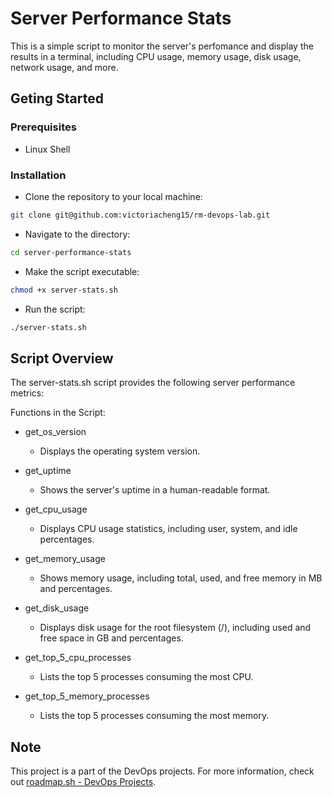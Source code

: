 # Server Performance Stats

This is a simple script to monitor the server's perfomance and display the results in a terminal, including CPU usage, memory usage, disk usage, network usage, and more.

## Geting Started

### Prerequisites
- Linux Shell

### Installation
- Clone the repository to your local machine:

```bash
git clone git@github.com:victoriacheng15/rm-devops-lab.git
```
- Navigate to the directory:

```bash
cd server-performance-stats
```
- Make the script executable:

```bash
chmod +x server-stats.sh
```
- Run the script:

```bash
./server-stats.sh
```

## Script Overview

The server-stats.sh script provides the following server performance metrics:

Functions in the Script: 
- get_os_version
  - Displays the operating system version.

- get_uptime
  - Shows the server's uptime in a human-readable format.

- get_cpu_usage
  - Displays CPU usage statistics, including user, system, and idle percentages.

- get_memory_usage
  - Shows memory usage, including total, used, and free memory in MB and percentages.

- get_disk_usage
  - Displays disk usage for the root filesystem (/), including used and free space in GB and percentages.

- get_top_5_cpu_processes
  - Lists the top 5 processes consuming the most CPU.

- get_top_5_memory_processes
  - Lists the top 5 processes consuming the most memory.

## Note
This project is a part of the DevOps projects. For more information, check out [roadmap.sh - DevOps Projects](https://roadmap.sh/projects/server-stats).